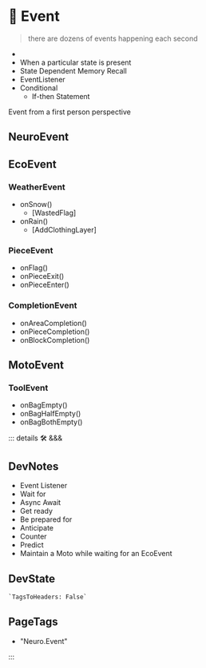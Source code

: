 # 💜 <neuro>Event</neuro>

> there are dozens of events happening each second

<!-- ![Dashboard](/dev/Dashboard.png) -->

-
- When a particular state is present
- State Dependent Memory Recall
- EventListener
- Conditional
    - If-then Statement

Event from a first person perspective

## NeuroEvent

## EcoEvent

### WeatherEvent

- onSnow()
    - [WastedFlag]
- onRain()
    - [AddClothingLayer]

### PieceEvent

- onFlag()
- onPieceExit()
- onPieceEnter()

### CompletionEvent

- onAreaCompletion()
- onPieceCompletion()
- onBlockCompletion()

## MotoEvent

### ToolEvent

- onBagEmpty()
- onBagHalfEmpty()
- onBagBothEmpty()

<!-- =================================================== -->
<!-- =================================================== -->
<!-- =================================================== -->
<!-- =================================================== -->
<!-- =================================================== -->
::: details 🛠 <dev>&&&</dev>

## DevNotes

- Event Listener
- Wait for
- Async Await
- Get ready
- Be prepared for
- Anticipate
- Counter
- Predict
- Maintain a Moto while waiting for an EcoEvent

## DevState

```py
`TagsToHeaders: False`
```

<h2>PageTags</h2>

- "Neuro.Event"

:::
